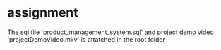 # assignment
The sql file 'product_management_system.sql' and project demo video 'projectDemoVideo.mkv' is attatched in the root folder
